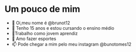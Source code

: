 #  Um pouco de mim
- 👋 Oi,meu nome é @brunot12
- 👀 Tenho 15 anos e estou cursando o ensino médio
- :money_mouth_face:Trabalho como jovem aprendiz
- 💞️ Amo fazer esportes
- 📫 Pode chegar a mim pelo meu instagram @bunotomes12

<!---
brunot12/brunot12 is a ✨ special ✨ repository because its `README.md` (this file) appears on your GitHub profile.
You can click the Preview link to take a look at your changes.
--->
